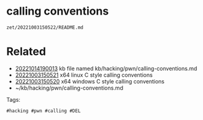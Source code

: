 # calling conventions

` zet/20221003150522/README.md `

# Related

- [20221014190013](/zet/20221014190013/README.md) kb file named kb/hacking/pwn/calling-conventions.md
- [20221003150521](/zet/20221003150521/README.md) x64 linux C style calling conventions
- [20221003150520](/zet/20221003150520/README.md) x64 windows C style calling conventions
- ~/kb/hacking/pwn/calling-conventions.md

Tags:

    #hacking #pwn #calling #DEL
